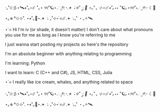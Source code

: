 ‧₊˚✩彡⋆🛰️⭒˚｡⋆☄️ ˚｡⋆
୨୧˚🪐⋆.ೃ࿔*:･.𖥔 ݁ ˖✧˚ ༘ 🌌 ⋆｡˚
₊ ⊹⋆☄️⭒˚｡⋆⋆ ˚🪐｡⋆୨୧˚⋆.ೃ࿔*:･
☾🌌⋆｡𖦹 °✩⊹˚. ⋆⭒˚｡🚀⋆.𖥔 ݁ ˖
₊˚⊹⋆˙⟡☄️.𖥔 ݁ ˖₊˚ ・₊✧🛰️

⋆˙⟡ Hi I'm iv (or shade, it doesn't matter)
I don't care about what pronouns you use for me as long as I know you're referring to me

I just wanna start posting my projects so here's the repository

I'm an absolute beginner with anything relating to programming

I'm learning: Python

I want to learn: C (C++ and C#), JS, HTML, CSS, Julia

⋆˙⟡ I really like ice cream, whales, and anything related to space

‧₊˚✩彡⋆🛰️⭒˚｡⋆☄️ ˚｡⋆
୨୧˚🪐⋆.ೃ࿔*:･.𖥔 ݁ ˖✧˚ ༘ 🌌 ⋆｡˚
₊ ⊹⋆☄️⭒˚｡⋆⋆ ˚🪐｡⋆୨୧˚⋆.ೃ࿔*:･
☾🌌⋆｡𖦹 °✩⊹˚. ⋆⭒˚｡🚀⋆.𖥔 ݁ ˖
₊˚⊹⋆˙⟡☄️.𖥔 ݁ ˖₊˚ ・₊✧🛰️

